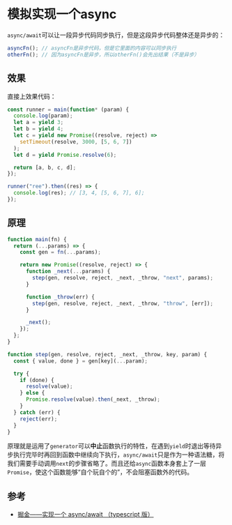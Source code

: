 # 模拟实现一个async

`async/await`可以让一段异步代码同步执行，但是这段异步代码整体还是异步的：

```js
asyncFn(); // asyncFn是异步代码，但是它里面的内容可以同步执行
otherFn(); // 因为asyncFn是异步，所以otherFn()会先出结果（不是异步）
```



## 效果

直接上效果代码：

```js
const runner = main(function* (param) {
  console.log(param);
  let a = yield 3;
  let b = yield 4;
  let c = yield new Promise((resolve, reject) =>
    setTimeout(resolve, 3000, [5, 6, 7])
  );
  let d = yield Promise.resolve(6);

  return [a, b, c, d];
});

runner("ree").then((res) => {
  console.log(res); // [3, 4, [5, 6, 7], 6];
});
```



## 原理

```js
function main(fn) {
  return (...params) => {
    const gen = fn(...params);

    return new Promise((resolve, reject) => {
      function _next(...params) {
        step(gen, resolve, reject, _next, _throw, "next", params);
      }

      function _throw(err) {
        step(gen, resolve, reject, _next, _throw, "throw", [err]);
      }

      _next();
    });
  };
}

function step(gen, resolve, reject, _next, _throw, key, param) {
  const { value, done } = gen[key](...param);

  try {
    if (done) {
      resolve(value);
    } else {
      Promise.resolve(value).then(_next, _throw);
    }
  } catch (err) {
    reject(err);
  }
}
```

原理就是运用了`generator`可以**中止**函数执行的特性，在遇到`yield`时退出等待异步执行完毕时再回到函数中继续向下执行，`async/await`只是作为一种语法糖，将我们需要手动调用`next`的步骤省略了。而且还给`async`函数本身套上了一层`Promise`，使这个函数能够“自个玩自个的”，不会阻塞函数外的代码。



## 参考

* [掘金——实现一个 async/await （typescript 版）](https://juejin.cn/post/6913393501262577672#heading-3)